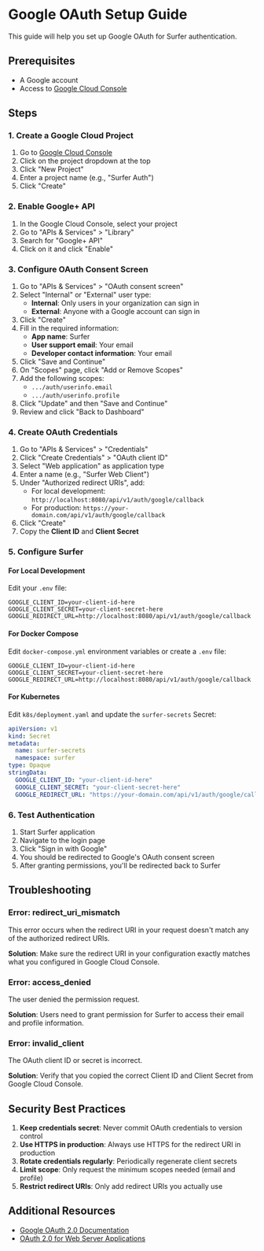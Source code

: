# Google OAuth Setup Guide

This guide will help you set up Google OAuth for Surfer authentication.

## Prerequisites

- A Google account
- Access to [Google Cloud Console](https://console.cloud.google.com/)

## Steps

### 1. Create a Google Cloud Project

1. Go to [Google Cloud Console](https://console.cloud.google.com/)
2. Click on the project dropdown at the top
3. Click "New Project"
4. Enter a project name (e.g., "Surfer Auth")
5. Click "Create"

### 2. Enable Google+ API

1. In the Google Cloud Console, select your project
2. Go to "APIs & Services" > "Library"
3. Search for "Google+ API"
4. Click on it and click "Enable"

### 3. Configure OAuth Consent Screen

1. Go to "APIs & Services" > "OAuth consent screen"
2. Select "Internal" or "External" user type:
   - **Internal**: Only users in your organization can sign in
   - **External**: Anyone with a Google account can sign in
3. Click "Create"
4. Fill in the required information:
   - **App name**: Surfer
   - **User support email**: Your email
   - **Developer contact information**: Your email
5. Click "Save and Continue"
6. On "Scopes" page, click "Add or Remove Scopes"
7. Add the following scopes:
   - `.../auth/userinfo.email`
   - `.../auth/userinfo.profile`
8. Click "Update" and then "Save and Continue"
9. Review and click "Back to Dashboard"

### 4. Create OAuth Credentials

1. Go to "APIs & Services" > "Credentials"
2. Click "Create Credentials" > "OAuth client ID"
3. Select "Web application" as application type
4. Enter a name (e.g., "Surfer Web Client")
5. Under "Authorized redirect URIs", add:
   - For local development: `http://localhost:8080/api/v1/auth/google/callback`
   - For production: `https://your-domain.com/api/v1/auth/google/callback`
6. Click "Create"
7. Copy the **Client ID** and **Client Secret**

### 5. Configure Surfer

#### For Local Development

Edit your `.env` file:

```env
GOOGLE_CLIENT_ID=your-client-id-here
GOOGLE_CLIENT_SECRET=your-client-secret-here
GOOGLE_REDIRECT_URL=http://localhost:8080/api/v1/auth/google/callback
```

#### For Docker Compose

Edit `docker-compose.yml` environment variables or create a `.env` file:

```env
GOOGLE_CLIENT_ID=your-client-id-here
GOOGLE_CLIENT_SECRET=your-client-secret-here
GOOGLE_REDIRECT_URL=http://localhost:8080/api/v1/auth/google/callback
```

#### For Kubernetes

Edit `k8s/deployment.yaml` and update the `surfer-secrets` Secret:

```yaml
apiVersion: v1
kind: Secret
metadata:
  name: surfer-secrets
  namespace: surfer
type: Opaque
stringData:
  GOOGLE_CLIENT_ID: "your-client-id-here"
  GOOGLE_CLIENT_SECRET: "your-client-secret-here"
  GOOGLE_REDIRECT_URL: "https://your-domain.com/api/v1/auth/google/callback"
```

### 6. Test Authentication

1. Start Surfer application
2. Navigate to the login page
3. Click "Sign in with Google"
4. You should be redirected to Google's OAuth consent screen
5. After granting permissions, you'll be redirected back to Surfer

## Troubleshooting

### Error: redirect_uri_mismatch

This error occurs when the redirect URI in your request doesn't match any of the authorized redirect URIs.

**Solution**: Make sure the redirect URI in your configuration exactly matches what you configured in Google Cloud Console.

### Error: access_denied

The user denied the permission request.

**Solution**: Users need to grant permission for Surfer to access their email and profile information.

### Error: invalid_client

The OAuth client ID or secret is incorrect.

**Solution**: Verify that you copied the correct Client ID and Client Secret from Google Cloud Console.

## Security Best Practices

1. **Keep credentials secret**: Never commit OAuth credentials to version control
2. **Use HTTPS in production**: Always use HTTPS for the redirect URI in production
3. **Rotate credentials regularly**: Periodically regenerate client secrets
4. **Limit scope**: Only request the minimum scopes needed (email and profile)
5. **Restrict redirect URIs**: Only add redirect URIs you actually use

## Additional Resources

- [Google OAuth 2.0 Documentation](https://developers.google.com/identity/protocols/oauth2)
- [OAuth 2.0 for Web Server Applications](https://developers.google.com/identity/protocols/oauth2/web-server)
